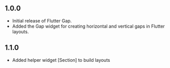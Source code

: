 ## 1.0.0

* Initial release of Flutter Gap.
* Added the Gap widget for creating horizontal and vertical gaps in Flutter layouts.

## 1.1.0

* Added helper widget [Section] to build layouts